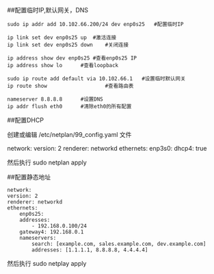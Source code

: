 ##配置临时IP,默认网关，DNS

    sudo ip addr add 10.102.66.200/24 dev enp0s25 	#配置临时IP

    ip link set dev enp0s25 up	#激活连接
    ip link set dev enp0s25 down	#关闭连接

    ip address show dev enp0s25	#查看enp0s25 IP
    ip address show lo		#查看loopback

    sudo ip route add default via 10.102.66.1	#设置临时默认网关
    ip route show					#查看路由表

    nameserver 8.8.8.8		#设置DNS
    ip addr flush eth0		#清除eth0的所有配置



##配置DHCP

创建或编辑 /etc/netplan/99_config.yaml 文件

network:
  version: 2
  renderer: networkd
  ethernets:
    enp3s0:
      dhcp4: true


然后执行 sudo netplan apply


##配置静态地址

    network:
    version: 2
    renderer: networkd
    ethernets:
        enp0s25:
        addresses:
            - 192.168.0.100/24
        gateway4: 192.168.0.1
        nameservers:
            search: [example.com, sales.example.com, dev.example.com]
            addresses: [1.1.1.1, 8.8.8.8, 4.4.4.4]

然后执行 sudo netplay apply

